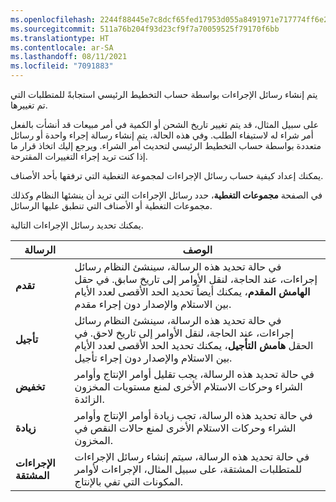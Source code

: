 ```yaml
---
ms.openlocfilehash: 2244f88445e7c8dcf65fed17953d055a8491971e717774ff6e2d60c8a9b98b78
ms.sourcegitcommit: 511a76b204f93d23cf9f7a70059525f79170f6bb
ms.translationtype: HT
ms.contentlocale: ar-SA
ms.lasthandoff: 08/11/2021
ms.locfileid: "7091883"
---
```

يتم إنشاء رسائل الإجراءات بواسطة حساب التخطيط الرئيسي استجابةً للمتطلبات التي تم تغييرها.

على سبيل المثال، قد يتم تغيير تاريخ الشحن أو الكمية في أمر مبيعات قد أنشأت بالفعل أمر شراء له لاستيفاء الطلب. وفي هذه الحالة، يتم إنشاء رسالة إجراء واحدة أو رسائل متعددة بواسطة حساب التخطيط الرئيسي لتحديث أمر الشراء. ويرجع إليك اتخاذ قرار ما إذا كنت تريد إجراء التغييرات المقترحة.

يمكنك إعداد كيفية حساب رسائل الإجراءات لمجموعة التغطية التي ترفقها بأحد الأصناف.

في الصفحة **مجموعات التغطية**، حدد رسائل الإجراءات التي تريد أن ينشئها النظام وكذلك مجموعات التغطية أو الأصناف التي تنطبق عليها الرسائل.

يمكنك تحديد رسائل الإجراءات التالية.

  
| الرسالة   | الوصف |
 | ------------- | ------------- |
 | **تقدم**  | في حالة تحديد هذه الرسالة، سينشئ النظام رسائل إجراءات، عند الحاجة، لنقل الأوامر إلى تاريخ سابق. في حقل **الهامش المقدم**، يمكنك أيضاً تحديد الحد الأقصى لعدد الأيام بين الاستلام والإصدار دون إجراء مقدم.|
 | **تأجيل** | في حالة تحديد هذه الرسالة، سينشئ النظام رسائل إجراءات، عند الحاجة، لنقل الأوامر إلى تاريخ لاحق. في الحقل **هامش التأجيل**، يمكنك تحديد الحد الأقصى لعدد الأيام بين الاستلام والإصدار دون إجراء تأجيل.|
 | **تخفيض** | في حالة تحديد هذه الرسالة، يجب تقليل أوامر الإنتاج وأوامر الشراء وحركات الاستلام الأخرى لمنع مستويات المخزون الزائدة.|
 | **زيادة** | في حالة تحديد هذه الرسالة، تجب زيادة أوامر الإنتاج وأوامر الشراء وحركات الاستلام الأخرى لمنع حالات النقص في المخزون.|
 | **الإجراءات المشتقة** | في حالة تحديد هذه الرسالة، سيتم إنشاء رسائل الإجراءات للمتطلبات المشتقة، على سبيل المثال، الإجراءات لأوامر المكونات التي تفي بالإنتاج.|
